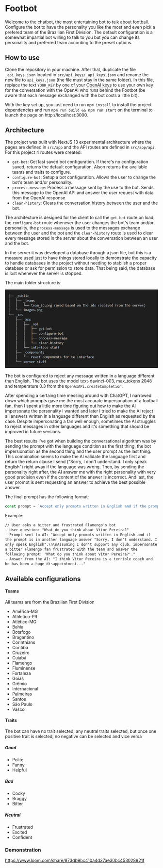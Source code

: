 # Footbot

Welcome to the chatbot, the most entertaining bot to talk about football. Configure the bot to have the personality you like the most and even pick a prefered team of the Brazilian First Division. The default configuration is a somewhat impartial bot willing to talk to you but you can change its personality and preferred team according to the preset options.

## How to use

Clone the repository in your machine. After that, duplicate the file `_api_keys.json` located in `src/api_keys/_api_keys.json` and rename the new file to `api_keys.json` (the file must stay in the same folder). In this file, replace the text `YOUR_KEY` by one of your [OpenAI keys](https://platform.openai.com/account/api-keys) to use your own key for the conversation with the OpenAI who runs behind the Footbot (be aware that each message exchanged with the bot costs a little bit).

With the key set up, you just need to run `npm install` to install the project dependencies and run `npm run build && npm run start` on the terminal to launch the page on http://localhost:3000.

## Architecture

The project was built with NextJS 13 experimental architecture where the pages are defined in `src/app` and the API routes are defined in `src/app/api`. For this project 4 routes were created:

- `get-bot`: Get last saved bot configuration. If there's no configuration saved, returns the default configuration. Alson returns the available teams and traits to configure.
- `configure-bot`: Setup a bot configuration. Allows the user to change the bot's team and/or personality.
- `process-message`: Process a message sent by the use to the bot. Sends this message to the OpenAI API and answer the user request with data from the OpenAI response
- `clear-history`: Clears the conversation history between the user and the bot.

The architecture is designed for the client to call the `get-bot` route on load, the `configure-bot` route whenever the user changes the bot's team and/or personality, the `process-message` is used to the messages exchange between the user and the bot and the `clear-history` route is used to clear every message stored in the server about the conversation between an user and the bot.

In the server it was developed a database through a json file, but this is a measure used just to have things stored locally to demonstrate the capacity to handle databases in the project without needing to stablish a proper database or ask for permission to store data. That being said, the database is lost whenever the server is stopped.

The main folder structure is:

![Folder structure](./docs/folder_structurepng.png)

The bot is configured to reject any message written in a language different than English. The bot uses the model text-davinci-003, max_tokens 2048 and temperature 0.3 from the `OpenAIAPi.createCompletion`.

After spending a certaing time messing around with ChatGPT, I narrowed down which prompts gave me the most accurate impersonation of a football fan, then I spent a little more time figuring out how to make the AI impersonate the personality I wanted and later I tried to make the AI reject all answers written in a language different than English as requested by the case. Despite impersonating a fan well enough, sometimes the AI struggles to reject messages in other languages and it's something that should be improved in future versions.

The best results I've got when building the conversational algorithm was by sending the prompt with the language condition as the first thing, the bot impersionation as the second thing and the user prompt as the last thing. This combination seems to make the AI validate the language first and return the return clause I send ("Sorry, I don't understand. I only speak English") right away if the language was wrong. Then, by sending the personality right after, the AI answer me with the right personality with very good precision even if the content of the answer is incorrect. And last, the user prompt is sent requesting an answer to achieve the best possible answer.

The final prompt has the following format:

```javascript
const prompt = `Accept only prompts written in English and if the prompt is in another language answer "Sorry, I don't understand. I only speak English".\n\nAssuming I don't support any club, impersonate a ${botPersonality} and answer the following prompt: "${userMessage}".`;
```

Example:

```
// User asks a bitter and frustrated Flamengo's bot
- User question: "What do you think about Vitor Pereira?"
- Prompt sent to AI: "Accept only prompts written in English and if the prompt is in another language answer "Sorry, I don't understand. I only speak English".\n\nAssuming I don't support any club, impersonate a bitter Flamengo fan frustrated with the team and answer the following prompt: 'What do you think about Vitor Pereira?'."
- Answer from the AI: "I think Vitor Pereira is a terrible coach and he has been a huge disappointment..."
```

## Available configurations

#### Teams

All teams are from the Brazilian First Division

- América-MG
- Athletico-PR
- Atlético-MG
- Bahia
- Botafogo
- Bragantino
- Corinthians
- Coritiba
- Cruzeiro
- Cuiabá
- Flamengo
- Fluminense
- Fortaleza
- Goiás
- Grêmio
- Internacional
- Palmeiras
- Santos
- São Paulo
- Vasco

#### Traits

The bot can have no trait selected, any neutral traits selected, but once one positive trait is selected, no negative can be selected and vice versa

##### Good

- Polite
- Funny
- Helpful

##### Bad

- Cocky
- Braggy
- Bitter

##### Neutral

- Frustrated
- Excited
- Confident

### Demonstration

https://www.loom.com/share/873db9bc410a4d37ae30bc453028821f
